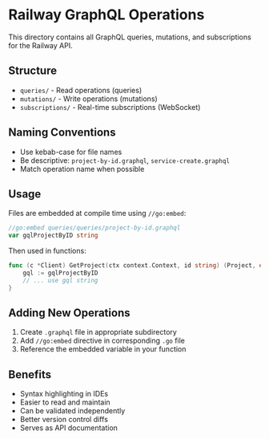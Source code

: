 # Railway GraphQL Operations

This directory contains all GraphQL queries, mutations, and subscriptions for the Railway API.

## Structure

- `queries/` - Read operations (queries)
- `mutations/` - Write operations (mutations)
- `subscriptions/` - Real-time subscriptions (WebSocket)

## Naming Conventions

- Use kebab-case for file names
- Be descriptive: `project-by-id.graphql`, `service-create.graphql`
- Match operation name when possible

## Usage

Files are embedded at compile time using `//go:embed`:

```go
//go:embed queries/queries/project-by-id.graphql
var gqlProjectByID string
```

Then used in functions:

```go
func (c *Client) GetProject(ctx context.Context, id string) (Project, error) {
    gql := gqlProjectByID
    // ... use gql string
}
```

## Adding New Operations

1. Create `.graphql` file in appropriate subdirectory
2. Add `//go:embed` directive in corresponding `.go` file
3. Reference the embedded variable in your function

## Benefits

- Syntax highlighting in IDEs
- Easier to read and maintain
- Can be validated independently
- Better version control diffs
- Serves as API documentation


